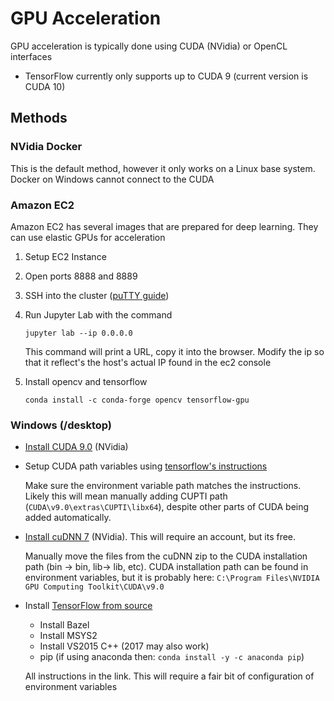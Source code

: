 # GPU Acceleration

GPU acceleration is typically done using CUDA (NVidia) or OpenCL interfaces

- TensorFlow currently only supports up to CUDA 9 (current version is CUDA 10)

## Methods

### NVidia Docker
This is the default method, however it only works on a Linux base system. Docker on Windows cannot connect to the CUDA

### Amazon EC2

Amazon EC2 has several images that are prepared for deep learning. They can use elastic GPUs for acceleration

1. Setup EC2 Instance

2. Open ports 8888 and 8889

3. SSH into the cluster ([puTTY guide](https://docs.aws.amazon.com/AWSEC2/latest/UserGuide/putty.html))

4. Run Jupyter Lab with the command

   ```
   jupyter lab --ip 0.0.0.0
   ```

   This command will print a URL, copy it into the browser. Modify the ip so that it reflect's the host's actual IP found in the ec2 console

5. Install opencv and tensorflow

   ```
   conda install -c conda-forge opencv tensorflow-gpu
   ```

### Windows (/desktop)

- [Install CUDA 9.0](https://developer.nvidia.com/cuda-90-download-archive?target_os=Windows&target_arch=x86_64&target_version=10&target_type=exelocal) (NVidia)

- Setup CUDA path variables using [tensorflow's instructions](https://www.tensorflow.org/install/gpu)

  Make sure the environment variable path matches the instructions. Likely this will mean manually adding CUPTI path (`CUDA\v9.0\extras\CUPTI\libx64`), despite other parts of CUDA being added automatically.

- [Install cuDNN 7](https://docs.nvidia.com/deeplearning/sdk/cudnn-install/index.html#installwindows) (NVidia). This will require an account, but its free.  

  Manually move the files from the cuDNN zip to the CUDA installation path (bin -> bin, lib-> lib, etc). CUDA installation path can be found in environment variables, but it is probably here:
  `C:\Program Files\NVIDIA GPU Computing Toolkit\CUDA\v9.0`

- Install [TensorFlow from source](https://www.tensorflow.org/install/source_windows)

  - Install Bazel
  - Install MSYS2
  - Install VS2015 C++ (2017 may also work)
  - pip (if using anaconda then: `conda install -y -c anaconda pip`)

  All instructions in the link. This will require a fair bit of configuration of environment variables